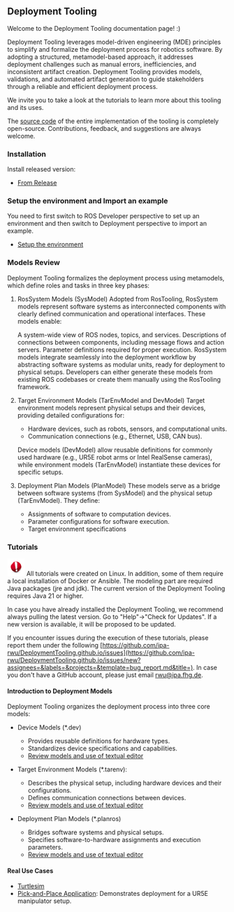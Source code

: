 ## Deployment Tooling

Welcome to the Deployment Tooling documentation page! :)

Deployment Tooling leverages model-driven engineering (MDE) principles to simplify and formalize the deployment process for robotics software. By adopting a structured, metamodel-based approach, it addresses deployment challenges such as manual errors, inefficiencies, and inconsistent artifact creation. Deployment Tooling provides models, validations, and automated artifact generation to guide stakeholders through a reliable and efficient deployment process.

We invite you to take a look at the tutorials to learn more about this tooling and its uses.

The [source code](https://github.com/ipa-rwu/deployment_plan_metamodel) of the entire implementation of the tooling is completely open-source. Contributions, feedback, and suggestions are always welcome.

### Installation

Install released version:

- [From Release](docu/Installation.md#option-1-using-the-release-version-recommended)

### Setup the environment and Import an example

You need to first switch to ROS Developer perspective to set up an environment and then switch to Deployment perspective to import an example.

- [Setup the environment](docu/Environment_setup.md)

### Models Review

Deployment Tooling formalizes the deployment process using metamodels, which define roles and tasks in three key phases:

1. RosSystem Models (SysModel)
   Adopted from RosTooling, RosSystem models represent software systems as interconnected components with clearly defined communication and operational interfaces. These models enable:

   A system-wide view of ROS nodes, topics, and services.
   Descriptions of connections between components, including message flows and action servers.
   Parameter definitions required for proper execution.
   RosSystem models integrate seamlessly into the deployment workflow by abstracting software systems as modular units, ready for deployment to physical setups. Developers can either generate these models from existing ROS codebases or create them manually using the RosTooling framework.

2. Target Environment Models (TarEnvModel and DevModel)
   Target environment models represent physical setups and their devices, providing detailed configurations for:

   - Hardware devices, such as robots, sensors, and computational units.
   - Communication connections (e.g., Ethernet, USB, CAN bus).

   Device models (DevModel) allow reusable definitions for commonly used hardware (e.g., UR5E robot arms or Intel RealSense cameras), while environment models (TarEnvModel) instantiate these devices for specific setups.

3. Deployment Plan Models (PlanModel)
   These models serve as a bridge between software systems (from SysModel) and the physical setup (TarEnvModel). They define:
   - Assignments of software to computation devices.
   - Parameter configurations for software execution.
   - Target environment specifications

### Tutorials

![](docu/images/Attention.png) All tutorials were created on Linux.
In addition, some of them require a local installation of Docker or Ansible.
The modeling part are required Java packages (jre and jdk). The current version of the Deployment Tooling requires Java 21 or higher.

In case you have already installed the Deployment Tooling, we recommend always pulling the latest version. Go to "Help"->"Check for Updates". If a new version is available, it will be proposed to be updated.

If you encounter issues during the execution of these tutorials, please report them under the following [https://github.com/ipa-rwu/DeploymentTooling.github.io/issues](https://github.com/ipa-rwu/DeploymentTooling.github.io/issues/new?assignees=&labels=&projects=&template=bug_report.md&title=). In case you don't have a GitHub account, please just email rwu@ipa.fhg.de.

#### Introduction to Deployment Models

Deployment Tooling organizes the deployment process into three core models:

- Device Models (\*.dev)

  - Provides reusable definitions for hardware types.
  - Standardizes device specifications and capabilities.
  - [Review models and use of textual editor](docu/LearnDevModel.md)

- Target Environment Models (\*.tarenv):

  - Describes the physical setup, including hardware devices and their configurations.
  - Defines communication connections between devices.
  - [Review models and use of textual editor](docu/LearnTarEnvModel.md)

- Deployment Plan Models (\*.planros)
  - Bridges software systems and physical setups.
  - Specifies software-to-hardware assignments and execution parameters.
  - [Review models and use of textual editor](docu/LearnPlanrosModel.md)

#### Real Use Cases

- [Turtlesim](docu/UseCase-turtlesim.md)
- [Pick-and-Place Application](docu/UseCase-pickplace.md): Demonstrates deployment for a UR5E manipulator setup.
